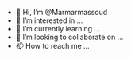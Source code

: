 - 👋 Hi, I’m @Marmarmassoud
- 👀 I’m interested in ...
- 🌱 I’m currently learning ...
- 💞️ I’m looking to collaborate on ...
- 📫 How to reach me ...

<!---
Marmarmassoud/Marmarmassoud is a ✨ special ✨ repository because its `README.md` (this file) appears on your GitHub profile.
You can click the Preview link to take a look at your changes.
--->
